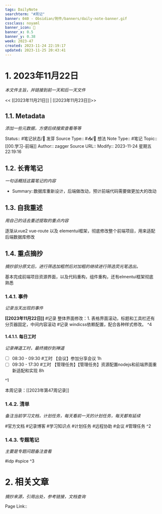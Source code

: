 ```yaml
---
tags: DailyNote
searchterm: "#周记"
banner: 040 - Obsidian/附件/banners/daily-note-banner.gif
cssclass: noyaml
banner_icon: 💌
banner_x: 0.5
banner_y: 0.38
week: 2023-47
created: 2023-11-24 22:19:17
updated: 2023-11-25 20:43:41
---
```


# 1. 2023年11月22日

_本文件主旨，并链接到前一天和后一天文件_

<< [[2023年11月21日]] | [[2023年11月23日]]>>

## 1.1. Metadata

_添加一些元数据，方便后续搜索查看等等_

Status:: #笔记状态/🌱 发芽
Source Type:: #📥/💭 想法 
Note Type:: #笔记
Topic:: [[00.学习-前端]]
Author:: zagger
Source URL::
Modify:: 2023-11-24 星期五 22:19:16

## 1.2. 长青笔记

_一句话概括这篇笔记的内容_

- Summary::数据库重新设计，后端做改动，预计前端代码需要做更加大的改动

## 1.3. 自我重述

_用自己的话去重述提取的重点内容_

逐渐从vue2 vue-route 以及 elementui框架，彻底修改整个前端项目，用来适配后端数据库修改
## 1.4. 重点摘抄

_摘抄部分原文后，进行筛选加粗然后对加粗的继续进行筛选荧光笔选出。_

基本完成前端项目资源界面，以及代码重构，组件重构，还有elmentui框架彻底熟悉

### 1.4.1. 事件

_记录当天出现的事件_

**[[2023年11月22日]]** 
#记录 整体界面修改：1. 表格界面滚动，标题和工具栏还有分页器固定，中间内容滚动
#记录 windicss依赖配置，配合各种样式修改。
^4
#### 1.4.1.1. 每日工时

_记录禅道工时，最终摘抄到禅道_

- [ ] 08:30 - 09:30 #工时  【会议】参加分享会议  1h
- [ ] 09:30 - 17:30 #工时  【管理任务】【管理任务】资源配置nodejs和前端界面重新适配和实现 8h

^1

本周记录：[[2023年第47周记录]]

### 1.4.2. 清单

_备注当前学习文档，计划任务，每天看前一天的计划任务，每天都有延续_

#官方文档 
#记录博客
#学习知识点
#计划任务
#远程协助
#会议 
#管理任务
^2

### 1.4.3. 专题笔记

_主要是专题问题备注查看_

#idp
#spice
^3

# 2. 相关文章

_摘抄来源，引用出处，参考链接，文档查询_

Page Link::


